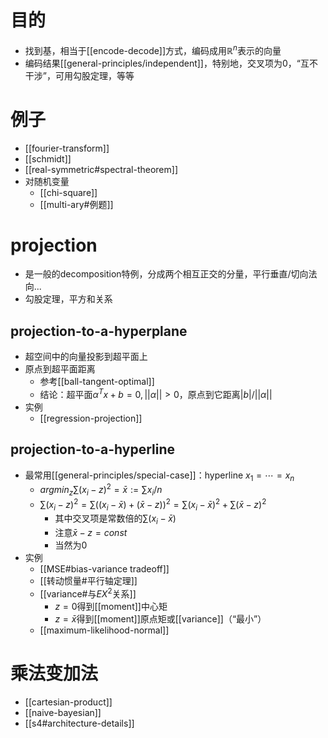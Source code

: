 # 目的
- 找到基，相当于[[encode-decode]]方式，编码成用$\mathbb R^n$表示的向量
- 编码结果[[general-principles/independent]]，特别地，交叉项为0，“互不干涉”，可用勾股定理，等等
# 例子
- [[fourier-transform]]
- [[schmidt]]
- [[real-symmetric#spectral-theorem]]
- 对随机变量
  - [[chi-square]]
  - [[multi-ary#例题]]
# projection
- 是一般的decomposition特例，分成两个相互正交的分量，平行垂直/切向法向...
- 勾股定理，平方和关系
## projection-to-a-hyperplane
- 超空间中的向量投影到超平面上
- 原点到超平面距离
  - 参考[[ball-tangent-optimal]]
  - 结论：超平面$\alpha^Tx + b=0,||\alpha||>0$，原点到它距离$|b|/||\alpha||$
- 实例
  - [[regression-projection]]
## projection-to-a-hyperline
- 最常用[[general-principles/special-case]]：hyperline $x_1=\cdots=x_n$
  - $argmin_z \sum (x_i-z)^2=\bar x :=\sum x_i/n$
  - $\sum(x_i-z)^2=\sum((x_i-\bar x)+(\bar x-z))^2=\sum (x_i-\bar x)^2+\sum(\bar x-z)^2$
    - 其中交叉项是常数倍的$\sum(x_i-\bar x)$
    - 注意$\bar x-z=const$
    - 当然为0
- 实例
  - [[MSE#bias-variance tradeoff]]
  - [[转动惯量#平行轴定理]]
  - [[variance#与$EX^2$关系]]
    - $z=0$得到[[moment]]中心矩
    - $z=\bar x$得到[[moment]]原点矩或[[variance]]（“最小”）
  - [[maximum-likelihood-normal]]
# 乘法变加法
- [[cartesian-product]]
- [[naive-bayesian]]
- [[s4#architecture-details]]